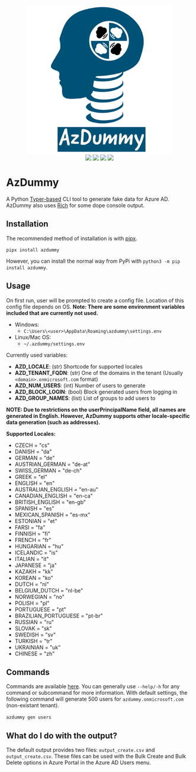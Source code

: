 <div align="center">
    <img src="https://github.com/daddycocoaman/AzDummy/raw/main/docs/images/AzDummy.png" width="400px" height="400px"/>
</div>

<div align="center">
    <img src="https://img.shields.io/pypi/v/azdummy"/>
    <img src="https://img.shields.io/pypi/pyversions/azdummy"/>
    <img src="https://img.shields.io/pypi/l/azdummy"/>
    <a href="https://twitter.com/mcohmi"><img src="https://img.shields.io/twitter/follow/mcohmi.svg?style=plastic"/></a>
</div>

# AzDummy
A Python [Typer-based](https://github.com/tiangolo/typer) CLI tool to generate fake data for Azure AD. AzDummy also uses [Rich](https://github.com/willmcgugan/rich) for some dope console output.

## Installation

The recommended method of installation is with [pipx](https://github.com/pipxproject/pipx). 

```
pipx install azdummy
```

However, you can install the normal way from PyPi with `python3 -m pip install azdummy`.

## Usage

On first run, user will be prompted to create a config file. Location of this config file depends on OS. **Note: There are some environment variables included that are currently not used.**

- Windows: 
  - `C:\Users\<user>\AppData\Roaming\azdummy\settings.env`
- Linux/Mac OS: 
  - `~/.azdummy/settings.env`

Currently used variables:

- **AZD_LOCALE**: (str) Shortcode for supported locales
- **AZD_TENANT_FQDN**: (str) One of the domains in the tenant (Usually `<domain>.onmicrosoft.com` format)
- **AZD_NUM_USERS**: (int) Number of users to generate  
- **AZD_BLOCK_LOGIN**: (bool) Block generated users from logging in
- **AZD_GROUP_NAMES**: (list) List of groups to add users to

**NOTE: Due to restrictions on the userPrincipalName field, all names are generated in English. However, AzDummy supports other locale-specific data generation (such as addresses).**

**Supported Locales:**
- CZECH = "cs"
- DANISH = "da"
- GERMAN = "de"
- AUSTRIAN_GERMAN = "de-at"
- SWISS_GERMAN = "de-ch"
- GREEK = "el"
- ENGLISH = "en"
- AUSTRALIAN_ENGLISH = "en-au"
- CANADIAN_ENGLISH = "en-ca"
- BRITISH_ENGLISH = "en-gb"
- SPANISH = "es"
- MEXICAN_SPANISH = "es-mx"
- ESTONIAN = "et"
- FARSI = "fa"
- FINNISH = "fi"
- FRENCH = "fr"
- HUNGARIAN = "hu"
- ICELANDIC = "is"
- ITALIAN = "it"
- JAPANESE = "ja"
- KAZAKH = "kk"
- KOREAN = "ko"
- DUTCH = "nl"
- BELGIUM_DUTCH = "nl-be"
- NORWEGIAN = "no"
- POLISH = "pl"
- PORTUGUESE = "pt"
- BRAZILIAN_PORTUGUESE = "pt-br"
- RUSSIAN = "ru"
- SLOVAK = "sk"
- SWEDISH = "sv"
- TURKISH = "tr"
- UKRAINIAN = "uk"
- CHINESE = "zh"
## Commands

Commands are available [here](docs/commands.md). You can generally use `--help/-h` for any command or subcommand for more information. With default settings, the following command will generate 500 users for `azdummy.onmicrosoft.com` (non-existant tenant).

`azdummy gen users` 

## What do I do with the output?

The default output provides two files: `output_create.csv` and `output_create.csv`. These files can be used with the Bulk Create and Bulk Delete options in Azure Portal in the Azure AD Users menu. 

